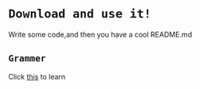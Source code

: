 # `Download and use it!`
Write some code,and then you have a cool README.md
## `Grammer`
Click [this](https://github.com/TLcut/TLmark/blob/main/TLmark/grammer.md) to learn

